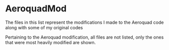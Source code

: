 # AeroquadMod

The files in this list represent the modifications I made to the Aeroquad code along with some of my original codes 

Pertaining to the Aeroquad modification, all files are not listed, only the ones that were most heavily modified are shown. 
